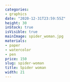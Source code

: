```yaml
---
categories:
- graphics
date: "2020-12-31T23:59:55Z"
height: 30
inStock: true
isVisible: true
mainImage: spider_woman.jpg
materials:
- paper
- watercolor
- pen
price: 150
slug: spider-woman
title: Spider woman
width: 21
---
```


